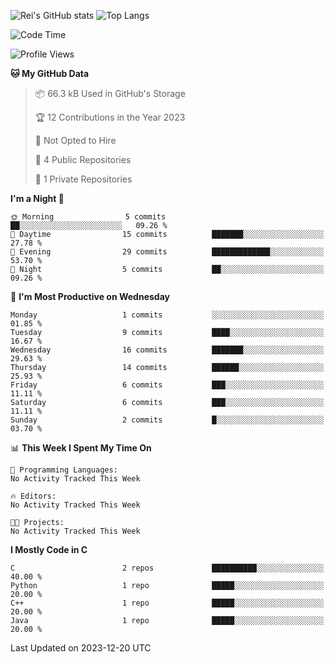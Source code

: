 ![Rei's GitHub stats](https://github-readme-stats.vercel.app/api?username=rei-doda&show_icons=true&theme=transparent)
![Top Langs](https://github-readme-stats.vercel.app/api/top-langs/?username=rei-doda&theme=transparent&layout=compact)

<!--START_SECTION:waka-->
![Code Time](http://img.shields.io/badge/Code%20Time-44%20hrs%2022%20mins-blue)

![Profile Views](http://img.shields.io/badge/Profile%20Views-0-blue)

**🐱 My GitHub Data** 

> 📦 66.3 kB Used in GitHub's Storage 
 > 
> 🏆 12 Contributions in the Year 2023
 > 
> 🚫 Not Opted to Hire
 > 
> 📜 4 Public Repositories 
 > 
> 🔑 1 Private Repositories 
 > 
**I'm a Night 🦉** 

```text
🌞 Morning                5 commits           ██░░░░░░░░░░░░░░░░░░░░░░░   09.26 % 
🌆 Daytime                15 commits          ███████░░░░░░░░░░░░░░░░░░   27.78 % 
🌃 Evening                29 commits          █████████████░░░░░░░░░░░░   53.70 % 
🌙 Night                  5 commits           ██░░░░░░░░░░░░░░░░░░░░░░░   09.26 % 
```
📅 **I'm Most Productive on Wednesday** 

```text
Monday                   1 commits           ░░░░░░░░░░░░░░░░░░░░░░░░░   01.85 % 
Tuesday                  9 commits           ████░░░░░░░░░░░░░░░░░░░░░   16.67 % 
Wednesday                16 commits          ███████░░░░░░░░░░░░░░░░░░   29.63 % 
Thursday                 14 commits          ██████░░░░░░░░░░░░░░░░░░░   25.93 % 
Friday                   6 commits           ███░░░░░░░░░░░░░░░░░░░░░░   11.11 % 
Saturday                 6 commits           ███░░░░░░░░░░░░░░░░░░░░░░   11.11 % 
Sunday                   2 commits           █░░░░░░░░░░░░░░░░░░░░░░░░   03.70 % 
```


📊 **This Week I Spent My Time On** 

```text
💬 Programming Languages: 
No Activity Tracked This Week

🔥 Editors: 
No Activity Tracked This Week

🐱‍💻 Projects: 
No Activity Tracked This Week
```

**I Mostly Code in C** 

```text
C                        2 repos             ██████████░░░░░░░░░░░░░░░   40.00 % 
Python                   1 repo              █████░░░░░░░░░░░░░░░░░░░░   20.00 % 
C++                      1 repo              █████░░░░░░░░░░░░░░░░░░░░   20.00 % 
Java                     1 repo              █████░░░░░░░░░░░░░░░░░░░░   20.00 % 
```




 Last Updated on 2023-12-20 UTC
<!--END_SECTION:waka-->